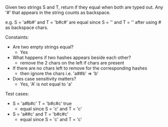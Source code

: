 Given two strings S and T, return if they equal when both are typed out. 
Any '#' that appears in the string counts as backspace.

e.g. S = 'a#b#' and T = 'b#c#' are equal
since S = '' and T = '' after using # as backspace chars.

Constaints:
- Are two empty strings equal?
  - Yes
- What happens if two hashes appears beside each other?
  - remove the 2 chars on the left if chars are present
- If there are no chars left to remove for the corresponding hashes
  - then ignore the chars i.e. 'a##b' => 'b'
- Does case sensitivity matters?
  - Yes, 'A' is not equal to 'a'

Test cases:
- S = 'a#b#c' T = 'b#c#c' true
  - equal since S = 'c' and T = 'c'
- S = 'a##c' and T = 'b#c#c'
  - equal since S = 'c' and T = 'c'